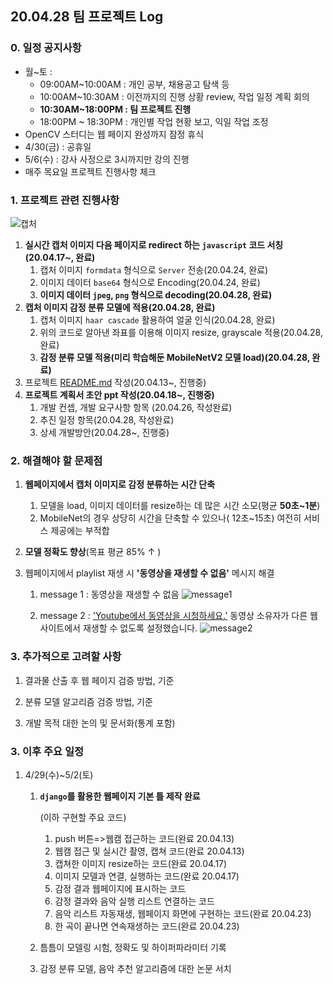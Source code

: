 ## 20.04.28 팀 프로젝트 Log

### 0. 일정 공지사항

- 월~토 : 
  - 09:00AM~10:00AM : 개인 공부, 채용공고 탐색 등
  - 10:00AM~10:30AM : 이전까지의 진행 상황 review, 작업 일정 계획 회의
  - **10:30AM~18:00PM : 팀 프로젝트 진행**
  - 18:00PM ~ 18:30PM : 개인별 작업 현황 보고, 익일 작업 조정
- OpenCV 스터디는 웹 페이지 완성까지 잠정 휴식
- 4/30(금) : 공휴일
- 5/6(수) : 강사 사정으로 3시까지만 강의 진행
- 매주 목요일 프로젝트 진행사항 체크



### 1. 프로젝트 관련 진행사항

![캡처](https://user-images.githubusercontent.com/58945760/80307234-afdc8b80-8802-11ea-80a5-afb28bdfbb1f.PNG)

1. **실시간 캡처 이미지 다음 페이지로 redirect 하는 `javascript` 코드 서칭(20.04.17~, 완료)**
   1. 캡처 이미지 `formdata` 형식으로 `Server` 전송(20.04.24, 완료)
   2. 이미지 데이터 `base64` 형식으로 Encoding(20.04.24, 완료)
   3. **이미지 데이터  `jpeg`, `png` 형식으로 decoding(20.04.28, 완료)**
2. **캡처 이미지 감정 분류 모델에 적용(20.04.28, 완료)**
   1. 캡처 이미지 `haar cascade` 활용하여 얼굴 인식(20.04.28, 완료)
   2. 위의 코드로 알아낸 좌표를 이용해 이미지 resize, grayscale 적용(20.04.28, 완료)
   3. **감정 분류 모델 적용(미리 학습해둔 MobileNetV2 모델 load)(20.04.28, 완료)**
3. 프로젝트 [README.md](https://github.com/dannylee93/Emotion-Recognition/blob/master/README.md#emotion-recognition) 작성(20.04.13~, 진행중)
4. **프로젝트 계획서 초안 ppt 작성(20.04.18~, 진행중)**
   1. 개발 컨셉, 개발 요구사항 항목 (20.04.26, 작성완료)
   2. 추진 일정 항목(20.04.28, 작성완료)
   3. 상세 개발방안(20.04.28~, 진행중)



### 2. 해결해야 할 문제점

1. **웹페이지에서 캡처 이미지로 감정 분류하는 시간 단축**

   1. 모델을 load, 이미지 데이터를 resize하는 데 많은 시간 소모(평균 **50초~1분**) 
   2. MobileNet의 경우 상당히 시간을 단축할 수 있으나( 12초~15초) 여전히 서비스 제공에는 부적합

2. **모델 정확도 향상**(목표 평균 85% ↑ )

3. 웹페이지에서 playlist 재생 시 **'동영상을 재생할 수 없음'** 메시지 해결
   1. message 1 : 동영상을 재생할 수 없음 
   ![message1](https://user-images.githubusercontent.com/58945760/80307257-ca166980-8802-11ea-8e6a-f917c083a75a.PNG)
    
   2. message 2 : <u>'Youtube에서 동영상을 시청하세요.'</u> 동영상 소유자가 다른 웹사이트에서 재생할 수 없도록 설정했습니다.
   ![message2](https://user-images.githubusercontent.com/58945760/80307311-2d080080-8803-11ea-9b75-02cd9c5c9398.PNG)


### 3. 추가적으로 고려할 사항

1. 결과물 산출 후 웹 페이지 검증 방법, 기준

2. 분류 모델 알고리즘 검증 방법, 기준

3. 개발 목적 대한 논의 및 문서화(통계 포함)

   


### 3. 이후 주요 일정

1. 4/29(수)~5/2(토)

   1. **`django`를 활용한 웹페이지 기본 틀 제작 완료**

      (이하 구현할 주요 코드)

      1. push 버튼=>웹캠 접근하는 코드(완료 20.04.13)
      2. 웹캠 접근 및 실시간 촬영, 캡쳐 코드(완료 20.04.13)
      3. 캡쳐한 이미지 resize하는 코드(완료 20.04.17)
      4. 이미지 모델과 연결, 실행하는 코드(완료 20.04.17)
      5. 감정 결과 웹페이지에 표시하는 코드
      6. 감정 결과와 음악 실행 리스트 연결하는 코드
      7. 음악 리스트 자동재생, 웹페이지 화면에 구현하는 코드(완료 20.04.23)
      8. 한 곡이 끝나면 연속재생하는 코드(완료 20.04.23)

   2. 틈틈이 모델링 시험, 정확도 및 하이퍼파라미터 기록

   3. 감정 분류 모델, 음악 추천 알고리즘에 대한 논문 서치

